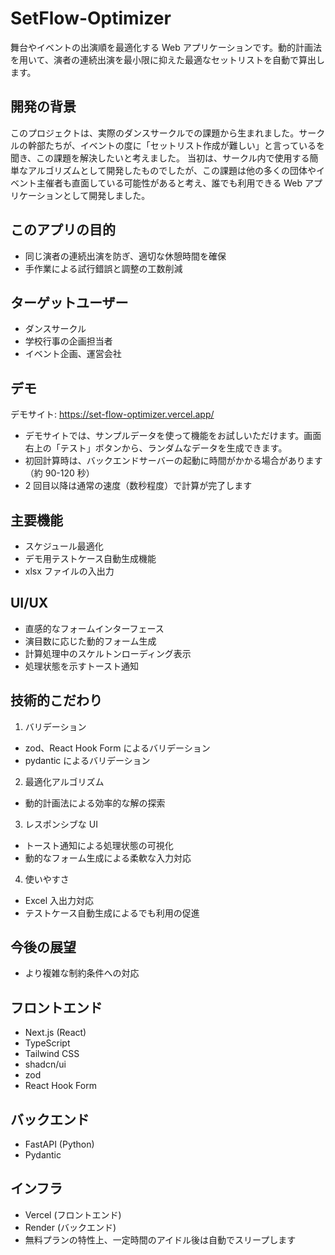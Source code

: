 # SetFlow-Optimizer

舞台やイベントの出演順を最適化する Web アプリケーションです。動的計画法を用いて、演者の連続出演を最小限に抑えた最適なセットリストを自動で算出します。

## 開発の背景

このプロジェクトは、実際のダンスサークルでの課題から生まれました。サークルの幹部たちが、イベントの度に「セットリスト作成が難しい」と言っているを聞き、この課題を解決したいと考えました。
当初は、サークル内で使用する簡単なアルゴリズムとして開発したものでしたが、この課題は他の多くの団体やイベント主催者も直面している可能性があると考え、誰でも利用できる Web アプリケーションとして開発しました。

## このアプリの目的

- 同じ演者の連続出演を防ぎ、適切な休憩時間を確保
- 手作業による試行錯誤と調整の工数削減

## ターゲットユーザー

- ダンスサークル
- 学校行事の企画担当者
- イベント企画、運営会社

## デモ

デモサイト: https://set-flow-optimizer.vercel.app/

- デモサイトでは、サンプルデータを使って機能をお試しいただけます。画面右上の「テスト」ボタンから、ランダムなデータを生成できます。
- 初回計算時は、バックエンドサーバーの起動に時間がかかる場合があります（約 90-120 秒）
- 2 回目以降は通常の速度（数秒程度）で計算が完了します

## 主要機能

- スケジュール最適化
- デモ用テストケース自動生成機能
- xlsx ファイルの入出力

## UI/UX

- 直感的なフォームインターフェース
- 演目数に応じた動的フォーム生成
- 計算処理中のスケルトンローディング表示
- 処理状態を示すトースト通知

## 技術的こだわり

1. バリデーション

- zod、React Hook Form によるバリデーション
- pydantic によるバリデーション

2. 最適化アルゴリズム

- 動的計画法による効率的な解の探索

3. レスポンシブな UI

- トースト通知による処理状態の可視化
- 動的なフォーム生成による柔軟な入力対応

4. 使いやすさ

- Excel 入出力対応
- テストケース自動生成によるでも利用の促進

## 今後の展望

- より複雑な制約条件への対応

## フロントエンド

- Next.js (React)
- TypeScript
- Tailwind CSS
- shadcn/ui
- zod
- React Hook Form

## バックエンド

- FastAPI (Python)
- Pydantic

## インフラ

- Vercel (フロントエンド)
- Render (バックエンド)
- 無料プランの特性上、一定時間のアイドル後は自動でスリープします
